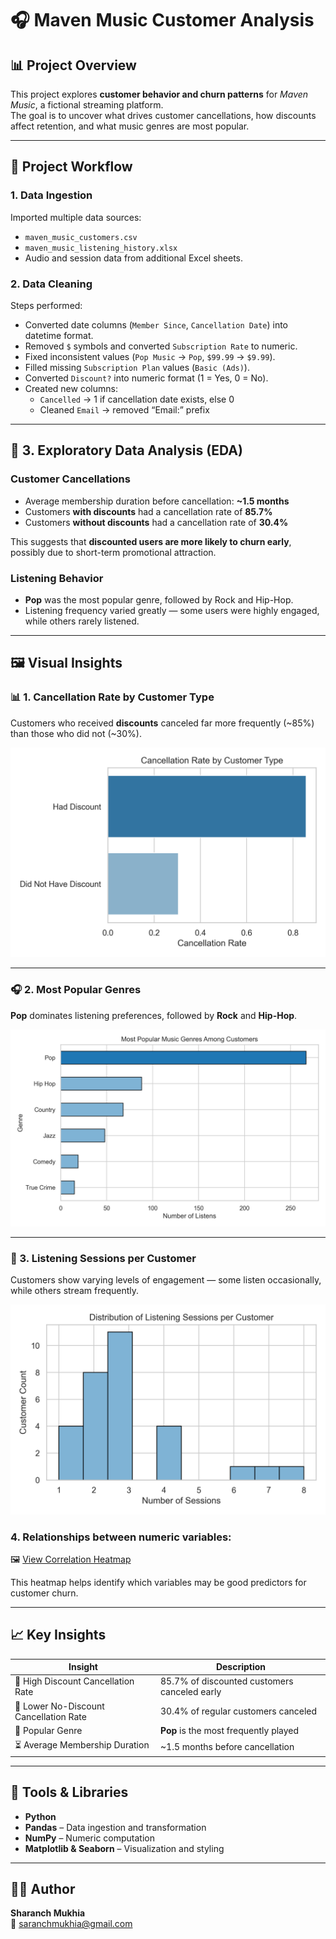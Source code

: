 # 🎧 Maven Music Customer Analysis

## 📊 Project Overview
This project explores **customer behavior and churn patterns** for *Maven Music*, a fictional streaming platform.  
The goal is to uncover what drives customer cancellations, how discounts affect retention, and what music genres are most popular.

---

## 🧱 Project Workflow

### **1. Data Ingestion**
Imported multiple data sources:
- `maven_music_customers.csv`
- `maven_music_listening_history.xlsx`
- Audio and session data from additional Excel sheets.

### **2. Data Cleaning**
Steps performed:
- Converted date columns (`Member Since`, `Cancellation Date`) into datetime format.
- Removed `$` symbols and converted `Subscription Rate` to numeric.
- Fixed inconsistent values (`Pop Music` → `Pop`, `$99.99` → `$9.99`).
- Filled missing `Subscription Plan` values (`Basic (Ads)`).
- Converted `Discount?` into numeric format (1 = Yes, 0 = No).
- Created new columns:
  - `Cancelled` → 1 if cancellation date exists, else 0  
  - Cleaned `Email` → removed “Email:” prefix  

---

## 🧮 **3. Exploratory Data Analysis (EDA)**

### **Customer Cancellations**
- Average membership duration before cancellation: **~1.5 months**
- Customers **with discounts** had a cancellation rate of **85.7%**
- Customers **without discounts** had a cancellation rate of **30.4%**

This suggests that **discounted users are more likely to churn early**, possibly due to short-term promotional attraction.

### **Listening Behavior**
- **Pop** was the most popular genre, followed by Rock and Hip-Hop.
- Listening frequency varied greatly — some users were highly engaged, while others rarely listened.

---

## 🖼️ Visual Insights

### 📊 1. Cancellation Rate by Customer Type
Customers who received **discounts** canceled far more frequently (~85%) than those who did not (~30%).

[![Cancellation Rate by Customer Type](images/cancellation_rate_bar.png)](images/cancellation_rate_bar.png)

---

### 🎧 2. Most Popular Genres
**Pop** dominates listening preferences, followed by **Rock** and **Hip-Hop**.

[![Popular Genres Bar Chart](images/genre_popularity.png)](images/genre_popularity.png)

---

### 🎵 3. Listening Sessions per Customer
Customers show varying levels of engagement — some listen occasionally, while others stream frequently.

[![Listening Sessions Histogram](images/listening_sessions_hist.png)](images/listening_sessions_hist.png)


### 4. Relationships between numeric variables:

🖼️ [View Correlation Heatmap](./images/correlation_heatmap.png)

This heatmap helps identify which variables may be good predictors for customer churn.



---


## 📈 Key Insights

| Insight | Description |
|----------|-------------|
| 💸 High Discount Cancellation Rate | 85.7% of discounted customers canceled early |
| 🧍 Lower No-Discount Cancellation Rate | 30.4% of regular customers canceled |
| 🎵 Popular Genre | **Pop** is the most frequently played |
| ⏳ Average Membership Duration | ~1.5 months before cancellation |


---



## 🧰 Tools & Libraries
- **Python**
- **Pandas** – Data ingestion and transformation  
- **NumPy** – Numeric computation  
- **Matplotlib & Seaborn** – Visualization and styling  


---

## 👨‍💻 Author
**Sharanch Mukhia**  
📧 [saranchmukhia@gmail.com](mailto:saranchmukhia@gmail.com)





